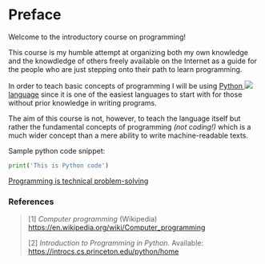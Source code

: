 # Preface

Welcome to the introductory course on programming!

This course is my humble attempt at organizing both my own knowledge and the
knowdledge of others freely available on the Internet as a guide for the people
who are just stepping onto their path to learn programming.

In order to teach basic concepts of programming I will be using
<a href="https://python.org" target="_blank">Python
<img class="inline-icon" src="/assets/icons/python.svg">
language</a>
since it is one of the easiest languages to start with for those without prior
knowledge in writing programs.

The aim of this course is not, however, to teach the language itself but rather
the fundamental concepts of programming _(not coding!)_ which is a much wider concept
than a mere ability to write machine-readable texts.

Sample python code snippet:

```python
print('This is Python code')
```

[Programming is technical problem-solving](https://qr.ae/pGJ50m)

### References

> [1] _Computer programming_ (Wikipedia) https://en.wikipedia.org/wiki/Computer_programming
>
> [2] _Introduction to Programming in Python._ Available: https://introcs.cs.princeton.edu/python/home
